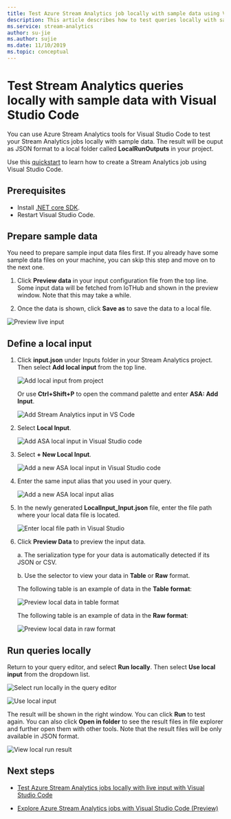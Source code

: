 ```yaml
---
title: Test Azure Stream Analytics job locally with sample data using Visual Studio Code
description: This article describes how to test queries locally with sample data with Azure Stream Analytics Tools for Visual Studio Code.
ms.service: stream-analytics
author: su-jie
ms.author: sujie
ms.date: 11/10/2019
ms.topic: conceptual
---
```


# Test Stream Analytics queries locally with sample data with Visual Studio Code

You can use Azure Stream Analytics tools for Visual Studio Code to test your Stream Analytics jobs locally with sample data. The result will be ouput as JSON format to a local folder called **LocalRunOutputs** in your project.

Use this [quickstart](quick-create-vs-code.md) to learn how to create a Stream Analytics job using Visual Studio Code.

## Prerequisites
* Install [.NET core SDK](https://dotnet.microsoft.com/download).
* Restart Visual Studio Code.

## Prepare sample data
You need to prepare sample input data files first. If you already have some sample data files on your machine, you can skip this step and move on to the next one.

1. Click **Preview data** in your input configuration file from the top line. Some input data will be fetched from IoTHub and shown in the preview window. Note that this may take a while.

2. Once the data is shown, click **Save as** to save the data to a local file.

 ![Preview live input](./media/quick-create-vs-code/preview-live-input.png)

## Define a local input

1. Click **input.json** under Inputs folder in your Stream Analytics project.
Then select **Add local input** from the top line.

    ![Add local input from project](./media/quick-create-vs-code/add-input-from-project.png)

    Or use **Ctrl+Shift+P** to open the command palette and enter **ASA: Add Input**.

   ![Add Stream Analytics input in VS Code](./media/quick-create-vs-code/add-input.png)

2. Select **Local Input**.

    ![Add ASA local input in Visual Studio code](./media/vscode-local-run/add-local-input.png)

3. Select **+ New Local Input**.

    ![Add a new ASA local input in Visual Studio code](./media/vscode-local-run/add-new-local-input.png)

4. Enter the same input alias that you used in your query.

    ![Add a new ASA local input alias](./media/vscode-local-run/new-local-input-alias.png)

5. In the newly generated **LocalInput_Input.json** file, enter the file path where your local data file is located.

    ![Enter local file path in Visual Studio](./media/vscode-local-run/local-file-path.png)

6. Click **Preview Data** to preview the input data.

    a. The serialization type for your data is automatically detected if its JSON or CSV.

    b. Use the selector to view your data in **Table** or **Raw** format.

    The following table is an example of data in the **Table format**:

     ![Preview local data in table format](./media/vscode-local-run/local-file-preview-table.png)

    The following table is an example of data in the **Raw format**:

    ![Preview local data in raw format](./media/vscode-local-run/local-file-preview-raw.png)

## Run queries locally

Return to your query editor, and select **Run locally**. Then select **Use local input** from the dropdown list.

![Select run locally in the query editor](./media/vscode-local-run/run-locally.png)

![Use local input](./media/vscode-local-run/run-locally-use-local-input.png)

The result will be shown in the right window. You can click **Run** to test again. You can also click **Open in folder** to see the result files in file explorer and further open them with other tools. Note that the result files will be only available in JSON format.

![View local run result](./media/vscode-local-run/run-locally-result.png)

## Next steps

* [Test Azure Stream Analytics jobs locally with live input with Visual Studio Code](vscode-local-run-live-input.md)

* [Explore Azure Stream Analytics jobs with Visual Studio Code (Preview)](vscode-explore-jobs.md)
